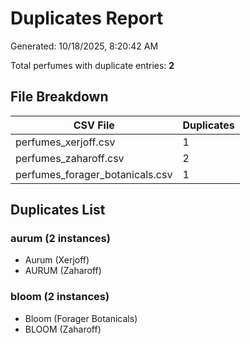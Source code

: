 # Duplicates Report

Generated: 10/18/2025, 8:20:42 AM

Total perfumes with duplicate entries: **2**

## File Breakdown

| CSV File | Duplicates |
|----------|------------|
| perfumes_xerjoff.csv | 1 |
| perfumes_zaharoff.csv | 2 |
| perfumes_forager_botanicals.csv | 1 |

## Duplicates List

### aurum (2 instances)

- Aurum (Xerjoff)
- AURUM (Zaharoff)

### bloom (2 instances)

- Bloom (Forager Botanicals)
- BLOOM (Zaharoff)

